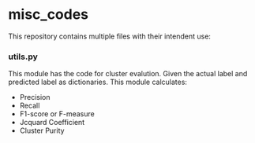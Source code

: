 # misc_codes

This repository contains multiple files with their intendent use:

### utils.py

This module has the code for cluster evalution.
Given the actual label and predicted label as dictionaries.
This module calculates:
* Precision
* Recall
* F1-score or F-measure
* Jcquard Coefficient
* Cluster Purity
